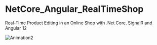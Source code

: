 # NetCore_Angular_RealTimeShop
Real-Time Product Editing in an Online Shop with .Net Core, SignalR and Angular 12

![Animation2](https://user-images.githubusercontent.com/50150182/129485386-78213f31-f666-4052-95ef-392f2241025c.gif)
